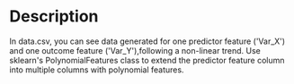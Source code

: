 # Description

In data.csv, you can see data generated for one predictor feature ('Var_X') and one outcome feature ('Var_Y'),following a non-linear trend. 
Use sklearn's PolynomialFeatures class to extend the predictor feature column into multiple columns with polynomial features.
